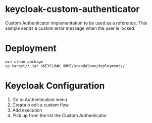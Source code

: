 # keycloak-custom-authenticator
Custom Authenticator implementation to be used as a reference. 
This sample sends a custom error message when the user is locked.

# Deployment
```shell script
mvn clean package
cp target/*.jar $KEYCLOAK_HOME/standalone/deployments/
```

# Keycloak Configuration

1. Go to Authentication menu
2. Create o edit a custom flow
3. Add execution
4. Pick up from the list the Custom Authenticator